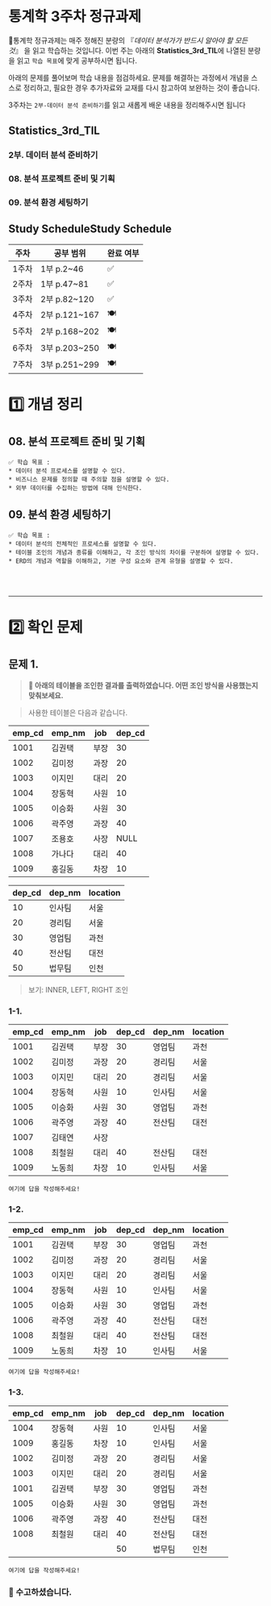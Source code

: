 # 통계학 3주차 정규과제

📌통계학 정규과제는 매주 정해진 분량의 『*데이터 분석가가 반드시 알아야 할 모든 것*』 을 읽고 학습하는 것입니다. 이번 주는 아래의 **Statistics_3rd_TIL**에 나열된 분량을 읽고 `학습 목표`에 맞게 공부하시면 됩니다.

아래의 문제를 풀어보며 학습 내용을 점검하세요. 문제를 해결하는 과정에서 개념을 스스로 정리하고, 필요한 경우 추가자료와 교재를 다시 참고하여 보완하는 것이 좋습니다.

3주차는 `2부-데이터 분석 준비하기`를 읽고 새롭게 배운 내용을 정리해주시면 됩니다


## Statistics_3rd_TIL

### 2부. 데이터 분석 준비하기

### 08. 분석 프로젝트 준비 및 기획

### 09. 분석 환경 세팅하기



## Study ScheduleStudy Schedule

| 주차  | 공부 범위     | 완료 여부 |
| ----- | ------------- | --------- |
| 1주차 | 1부 p.2~46    | ✅         |
| 2주차 | 1부 p.47~81   | ✅         |
| 3주차 | 2부 p.82~120  | ✅         |
| 4주차 | 2부 p.121~167 | 🍽️         |
| 5주차 | 2부 p.168~202 | 🍽️         |
| 6주차 | 3부 p.203~250 | 🍽️         |
| 7주차 | 3부 p.251~299 | 🍽️         |

<!-- 여기까진 그대로 둬 주세요-->



# 1️⃣ 개념 정리 

## 08. 분석 프로젝트 준비 및 기획

```
✅ 학습 목표 :
* 데이터 분석 프로세스를 설명할 수 있다.
* 비즈니스 문제를 정의할 때 주의할 점을 설명할 수 있다.
* 외부 데이터를 수집하는 방법에 대해 인식한다.
```
<!-- 새롭게 배운 내용을 자유롭게 정리해주세요.-->



## 09. 분석 환경 세팅하기

```
✅ 학습 목표 :
* 데이터 분석의 전체적인 프로세스를 설명할 수 있다.
* 테이블 조인의 개념과 종류를 이해하고, 각 조인 방식의 차이를 구분하여 설명할 수 있다.
* ERD의 개념과 역할을 이해하고, 기본 구성 요소와 관계 유형을 설명할 수 있다.
```

<!-- 새롭게 배운 내용을 자유롭게 정리해주세요.-->


<br>
<br>

---

# 2️⃣ 확인 문제

## 문제 1.

> **🧚 아래의 테이블을 조인한 결과를 출력하였습니다. 어떤 조인 방식을 사용했는지 맞춰보세요.**

> 사용한 테이블은 다음과 같습니다.

| **emp_cd** | **emp_nm** | **job** | **dep_cd** |
| ---------- | ---------- | ------- | ---------- |
| 1001       | 김권택     | 부장    | 30         |
| 1002       | 김미정     | 과장    | 20         |
| 1003       | 이지민     | 대리    | 20         |
| 1004       | 장동혁     | 사원    | 10         |
| 1005       | 이승화     | 사원    | 30         |
| 1006       | 곽주영     | 과장    | 40         |
| 1007       | 조용호     | 사장    | NULL       |
| 1008       | 가나다     | 대리    | 40         |
| 1009       | 홍길동     | 차장    | 10         |

| **dep_cd** | **dep_nm** | **location** |
| ---------- | ---------- | ------------ |
| 10         | 인사팀     | 서울         |
| 20         | 경리팀     | 서울         |
| 30         | 영업팀     | 과천         |
| 40         | 전산팀     | 대전         |
| 50         | 법무팀     | 인천         |

> 보기: INNER, LEFT, RIGHT 조인

<!-- 테이블 조인의 종류를 이해하였는지 확인하기 위한 문제입니다. 각 테이블이 어떤 조인 방식을 이용하였을지 고민해보고 각 테이블 아래에 답을 작성해주세요.-->

### 1-1. 

| **emp_cd** | **emp_nm** | **job** | **dep_cd** | **dep_nm** | **location** |
| ---------- | ---------- | ------- | ---------- | ---------- | ------------ |
| 1001       | 김권택     | 부장    | 30         | 영업팀     | 과천         |
| 1002       | 김미정     | 과장    | 20         | 경리팀     | 서울         |
| 1003       | 이지민     | 대리    | 20         | 경리팀     | 서울         |
| 1004       | 장동혁     | 사원    | 10         | 인사팀     | 서울         |
| 1005       | 이승화     | 사원    | 30         | 영업팀     | 과천         |
| 1006       | 곽주영     | 과장    | 40         | 전산팀     | 대전         |
| 1007       | 김태연     | 사장    |            |            |              |
| 1008       | 최철원     | 대리    | 40         | 전산팀     | 대전         |
| 1009       | 노동희     | 차장    | 10         | 인사팀     | 서울         |

```
여기에 답을 작성해주세요!
```



### 1-2. 

| **emp_cd** | **emp_nm** | **job** | **dep_cd** | **dep_nm** | **location** |
| ---------- | ---------- | ------- | ---------- | ---------- | ------------ |
| 1001       | 김권택     | 부장    | 30         | 영업팀     | 과천         |
| 1002       | 김미정     | 과장    | 20         | 경리팀     | 서울         |
| 1003       | 이지민     | 대리    | 20         | 경리팀     | 서울         |
| 1004       | 장동혁     | 사원    | 10         | 인사팀     | 서울         |
| 1005       | 이승화     | 사원    | 30         | 영업팀     | 과천         |
| 1006       | 곽주영     | 과장    | 40         | 전산팀     | 대전         |
| 1008       | 최철원     | 대리    | 40         | 전산팀     | 대전         |
| 1009       | 노동희     | 차장    | 10         | 인사팀     | 서울         |

```
여기에 답을 작성해주세요!
```



### 1-3. 

| **emp_cd** | **emp_nm** | **job** | **dep_cd** | **dep_nm** | **location** |
| ---------- | ---------- | ------- | ---------- | ---------- | ------------ |
| 1004       | 장동혁     | 사원    | 10         | 인사팀     | 서울         |
| 1009       | 홍길동     | 차장    | 10         | 인사팀     | 서울         |
| 1002       | 김미정     | 과장    | 20         | 경리팀     | 서울         |
| 1003       | 이지민     | 대리    | 20         | 경리팀     | 서울         |
| 1001       | 김권택     | 부장    | 30         | 영업팀     | 과천         |
| 1005       | 이승화     | 사원    | 30         | 영업팀     | 과천         |
| 1006       | 곽주영     | 과장    | 40         | 전산팀     | 대전         |
| 1008       | 최철원     | 대리    | 40         | 전산팀     | 대전         |
|            |            |         | 50         | 법무팀     | 인천         |

```
여기에 답을 작성해주세요!
```



### 🎉 수고하셨습니다.

